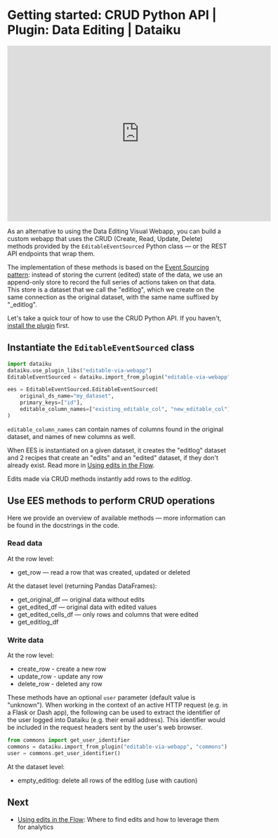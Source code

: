 # Getting started: CRUD Python API | Plugin: Data Editing | Dataiku

<iframe src="https://www.loom.com/embed/3d899ce5f7544850abe91d088b969331" frameborder="0" webkitallowfullscreen="" mozallowfullscreen="" allowfullscreen="" style="height: 400px; width: 600px"></iframe>

As an alternative to using the Data Editing Visual Webapp, you can build a custom webapp that uses the CRUD (Create, Read, Update, Delete) methods provided by the `EditableEventSourced` Python class — or the REST API endpoints that wrap them.

The implementation of these methods is based on the [Event Sourcing pattern](https://learn.microsoft.com/en-us/azure/architecture/patterns/event-sourcing): instead of storing the current (edited) state of the data, we use an append-only store to record the full series of actions taken on that data. This store is a dataset that we call the "editlog", which we create on the same connection as the original dataset, with the same name suffixed by "_editlog".

Let's take a quick tour of how to use the CRUD Python API. If you haven't, [install the plugin](install-plugin) first.

## Instantiate the `EditableEventSourced` class

```python
import dataiku
dataiku.use_plugin_libs("editable-via-webapp")
EditableEventSourced = dataiku.import_from_plugin("editable-via-webapp", "EditableEventSourced")

ees = EditableEventSourced.EditableEventSourced(
    original_ds_name="my_dataset",
    primary_keys=["id"],
    editable_column_names=["existing_editable_col", "new_editable_col"]
)
```

`editable_column_names` can contain names of columns found in the original dataset, and names of new columns as well.

When EES is instantiated on a given dataset, it creates the "editlog" dataset and 2 recipes that create an "edits" and an "edited" dataset, if they don't already exist. Read more in [Using edits in the Flow](using-edits).

Edits made via CRUD methods instantly add rows to the _editlog_.

## Use EES methods to perform CRUD operations

Here we provide an overview of available methods — more information can be found in the docstrings in the code.

### Read data

At the row level:

* get_row — read a row that was created, updated or deleted

At the dataset level (returning Pandas DataFrames):

* get_original_df — original data without edits
* get_edited_df — original data with edited values
* get_edited_cells_df — only rows and columns that were edited
* get_editlog_df

### Write data

At the row level:

* create_row - create a new row
* update_row - update any row
* delete_row - deleted any row

These methods have an optional `user` parameter (default value is "unknown"). When working in the context of an active HTTP request (e.g. in a Flask or Dash app), the following can be used to extract the identifier of the user logged into Dataiku (e.g. their email address). This identifier would be included in the request headers sent by the user's web browser.

```python
from commons import get_user_identifier
commons = dataiku.import_from_plugin("editable-via-webapp", "commons")
user = commons.get_user_identifier()
```

At the dataset level:

* empty_editlog: delete all rows of the editlog (use with caution)

## Next

* [Using edits in the Flow](using-edits): Where to find edits and how to leverage them for analytics
